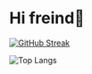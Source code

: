 <h1>Hi freind👋</h1>
<a href="https://git.io/streak-stats"><img src="https://github-readme-streak-stats.herokuapp.com?user=HosseinMohammadiii&theme=dark" alt="GitHub Streak" /></a>

![Top Langs](https://github-readme-stats.vercel.app/api/top-langs/?username=HosseinMohammadiii&layout=compact)
